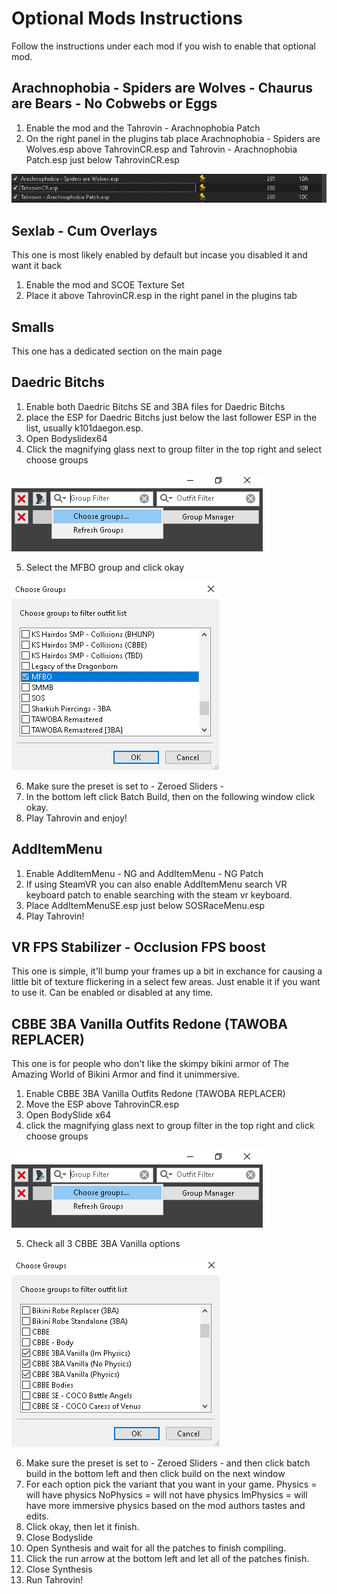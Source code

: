 # Optional Mods Instructions

Follow the instructions under each mod if you wish to enable that optional mod.

## Arachnophobia - Spiders are Wolves - Chaurus are Bears - No Cobwebs or Eggs

1. Enable the mod and the Tahrovin - Arachnophobia Patch
2. On the right panel in the plugins tab place Arachnophobia - Spiders are Wolves.esp above TahrovinCR.esp and Tahrovin - Arachnophobia Patch.esp just below TahrovinCR.esp

![Arachnophobia](img/Arachnophobia.png)

## Sexlab - Cum Overlays

This one is most likely enabled by default but incase you disabled it and want it back
1. Enable the mod and SCOE Texture Set
2. Place it above TahrovinCR.esp in the right panel in the plugins tab

## Smalls

This one has a dedicated section on the main page

## Daedric Bitchs

1. Enable both Daedric Bitchs SE and 3BA files for Daedric Bitchs 
2. place the ESP for Daedric Bitchs just below the last follower ESP in the list, usually k101daegon.esp.
3. Open Bodyslidex64
4. Click the magnifying glass next to group filter in the top right and select choose groups

![DaedricBitchs1](img/DaedricBitchs1.png)

5. Select the MFBO group and click okay

![DaedricBitchs2](img/DaedricBitchs2.png)

6. Make sure the preset is set to - Zeroed Sliders -
7. In the bottom left click Batch Build, then on the following window click okay.
8. Play Tahrovin and enjoy!

## AddItemMenu

1. Enable AddItemMenu - NG and AddItemMenu - NG Patch
2. If using SteamVR you can also enable AddItemMenu search VR keyboard patch to enable searching with the steam vr keyboard.
3. Place AddItemMenuSE.esp just below SOSRaceMenu.esp
4. Play Tahrovin!

## VR FPS Stabilizer - Occlusion FPS boost

This one is simple, it'll bump your frames up a bit in exchance for causing a little bit of texture flickering in a select few areas. Just enable it if you want to use it. Can be enabled or disabled at any time.

## CBBE 3BA Vanilla Outfits Redone (TAWOBA REPLACER)

This one is for people who don't like the skimpy bikini armor of The Amazing World of Bikini Armor and find it unimmersive.

1. Enable CBBE 3BA Vanilla Outfits Redone (TAWOBA REPLACER)
2. Move the ESP above TahrovinCR.esp
3. Open BodySlide x64
4. click the magnifying glass next to group filter in the top right and click choose groups

![DaedricBitchs1](img/DaedricBitchs1.png)

5. Check all 3 CBBE 3BA Vanilla options

![CBBE 3BA Vanilla Redone](img/CBBE%203BA%20Vanilla%20Redone1.png)

6. Make sure the preset is set to - Zeroed Sliders - and then click batch build in the bottom left and then click build on the next window
7. For each option pick the variant that you want in your game.
Physics = will have physics
NoPhysics = will not have physics
ImPhysics = will have more immersive physics based on the mod authors tastes and edits.
8. Click okay, then let it finish.
9. Close Bodyslide
10. Open Synthesis and wait for all the patches to finish compiling.
11. Click the run arrow at the bottom left and let all of the patches finish.
12. Close Synthesis
13. Run Tahrovin!
